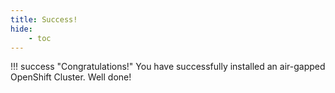 ```yaml
---
title: Success!
hide:
    - toc
---
```


!!! success "Congratulations!"
    You have successfully installed an air-gapped OpenShift Cluster. Well done!
